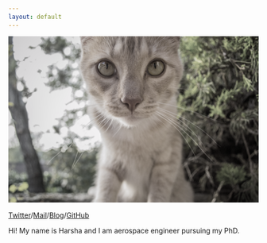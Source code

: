 ```yaml
---
layout: default
---
```


<img src="/assets/JRBcat.jpg" style="-webkit-filter: grayscale(80%)"/>

[Twitter](http://twitter.com/sriharshasheshn)/[Mail](mailto:sriharsha.sheshn@gmail.com)/[Blog](http://blog.sriharsha.space)/[GitHub](http://github.com/rashhairs)

Hi! My name is Harsha and I am aerospace engineer pursuing my PhD.
